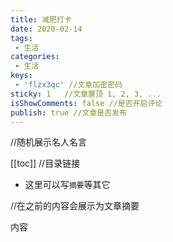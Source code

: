 ```yaml
---
title: 减肥打卡
date: 2020-02-14
tags:
 - 生活
categories:
 - 生活
keys:
 - 'flzx3qc' //文章加密密码
sticky: 1   //文章置顶 1, 2, 3, ...
isShowComments: false //是否开启评论
publish: true //文章是否发布
---
```


<Boxx/> //随机展示名人名言

[[toc]] //目录链接

- 这里可以写`摘要`等其它

<!-- more --> //在<!-- more -->之前的内容会展示为文章摘要 
内容
        
